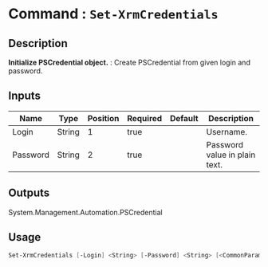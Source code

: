 ﻿# Command : `Set-XrmCredentials` 

## Description

**Initialize PSCredential object.** : Create PSCredential from given login and password.

## Inputs

Name|Type|Position|Required|Default|Description
----|----|--------|--------|-------|-----------
Login|String|1|true||Username.
Password|String|2|true||Password value in plain text.

## Outputs
System.Management.Automation.PSCredential

## Usage

```Powershell 
Set-XrmCredentials [-Login] <String> [-Password] <String> [<CommonParameters>]
``` 



